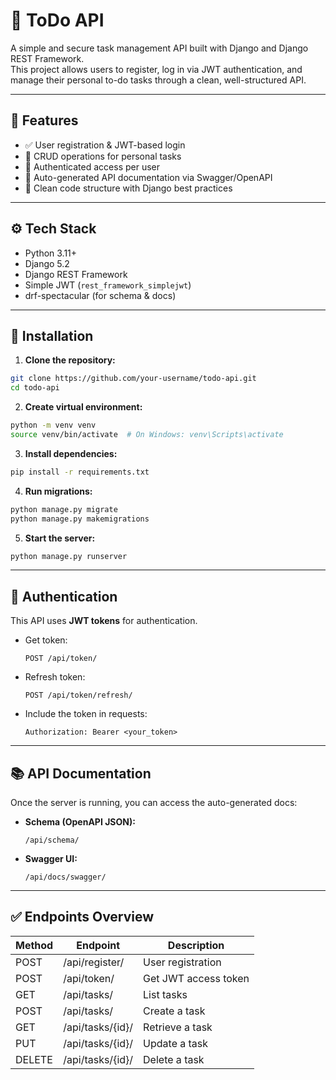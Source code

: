 # 📝 ToDo API

A simple and secure task management API built with Django and Django REST Framework.  
This project allows users to register, log in via JWT authentication, and manage their personal to-do tasks through a clean, well-structured API.

---

## 🚀 Features

- ✅ User registration & JWT-based login
- 📌 CRUD operations for personal tasks
- 🔐 Authenticated access per user
- 📄 Auto-generated API documentation via Swagger/OpenAPI
- 🧼 Clean code structure with Django best practices

---

## ⚙️ Tech Stack

- Python 3.11+
- Django 5.2
- Django REST Framework
- Simple JWT (`rest_framework_simplejwt`)
- drf-spectacular (for schema & docs)

---

## 📁 Installation

1. **Clone the repository:**

```bash
git clone https://github.com/your-username/todo-api.git
cd todo-api
```

2. **Create virtual environment:**

```bash
python -m venv venv
source venv/bin/activate  # On Windows: venv\Scripts\activate
```

3. **Install dependencies:**

```bash
pip install -r requirements.txt
```

4. **Run migrations:**

```bash
python manage.py migrate
python manage.py makemigrations
```

5. **Start the server:**

```bash
python manage.py runserver
```

---

## 🔐 Authentication

This API uses **JWT tokens** for authentication.

- Get token:
  ```
  POST /api/token/
  ```

- Refresh token:
  ```
  POST /api/token/refresh/
  ```

- Include the token in requests:
  ```
  Authorization: Bearer <your_token>
  ```

---

## 📚 API Documentation

Once the server is running, you can access the auto-generated docs:

- **Schema (OpenAPI JSON):**
  ```
  /api/schema/
  ```

- **Swagger UI:**
  ```
  /api/docs/swagger/
  ```

---

## ✅ Endpoints Overview

| Method | Endpoint              | Description             |
|--------|-----------------------|-------------------------|
| POST   | /api/register/        | User registration       |
| POST   | /api/token/           | Get JWT access token    |
| GET    | /api/tasks/           | List tasks              |
| POST   | /api/tasks/           | Create a task           |
| GET    | /api/tasks/{id}/      | Retrieve a task         |
| PUT    | /api/tasks/{id}/      | Update a task           |
| DELETE | /api/tasks/{id}/      | Delete a task           |
